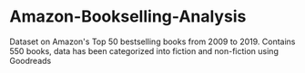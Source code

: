 # Amazon-Bookselling-Analysis
Dataset on Amazon's Top 50 bestselling books from 2009 to 2019. Contains 550 books, data has been categorized into fiction and non-fiction using Goodreads
